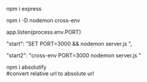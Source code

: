 npm i express

npm i -D nodemon cross-env

app.listen(process.env.PORT)

"start": "SET PORT=3000 && nodemon server.js ",

"start2": "cross-env PORT=3000 nodemon server.js "

npm i absolutify  
#convert relative url to absolute url
